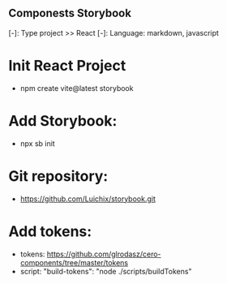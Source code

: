 ## Componests Storybook

[-]: Type project >> React
[-]: Language: markdown, javascript

# Init React Project
- npm create vite@latest storybook

# Add Storybook:
- npx sb init

# Git repository:
- https://github.com/Luichix/storybook.git

# Add tokens:
- tokens: https://github.com/glrodasz/cero-components/tree/master/tokens
- script: "build-tokens": "node ./scripts/buildTokens"

